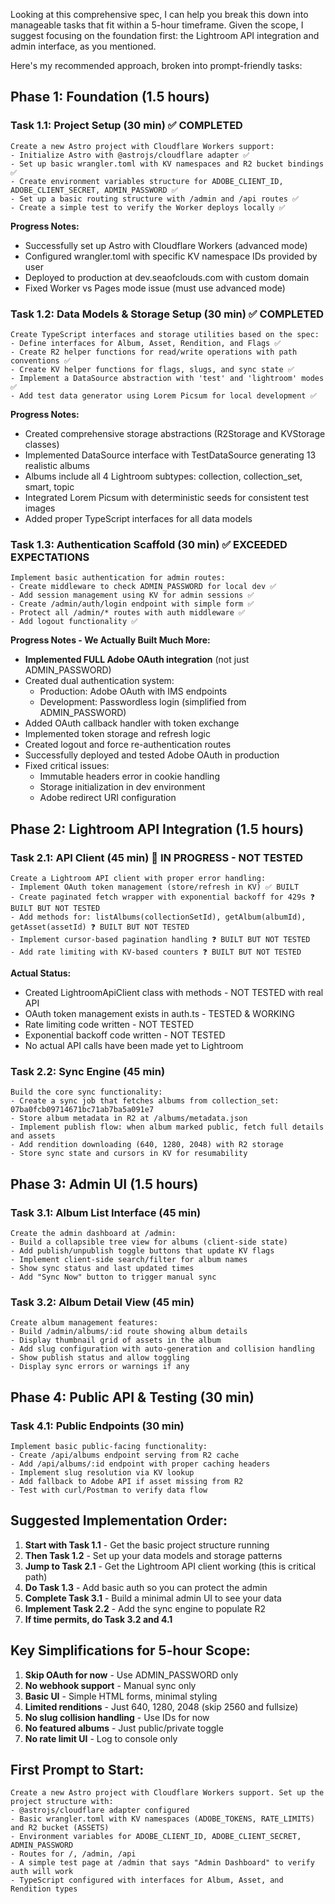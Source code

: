 Looking at this comprehensive spec, I can help you break this down into manageable tasks that fit within a 5-hour timeframe. Given the scope, I suggest focusing on the foundation first: the Lightroom API integration and admin interface, as you mentioned.

Here's my recommended approach, broken into prompt-friendly tasks:

## Phase 1: Foundation (1.5 hours)
### Task 1.1: Project Setup (30 min) ✅ COMPLETED
```
Create a new Astro project with Cloudflare Workers support:
- Initialize Astro with @astrojs/cloudflare adapter ✅
- Set up basic wrangler.toml with KV namespaces and R2 bucket bindings ✅
- Create environment variables structure for ADOBE_CLIENT_ID, ADOBE_CLIENT_SECRET, ADMIN_PASSWORD ✅
- Set up a basic routing structure with /admin and /api routes ✅
- Create a simple test to verify the Worker deploys locally ✅
```

**Progress Notes:**
- Successfully set up Astro with Cloudflare Workers (advanced mode)
- Configured wrangler.toml with specific KV namespace IDs provided by user
- Deployed to production at dev.seaofclouds.com with custom domain
- Fixed Worker vs Pages mode issue (must use advanced mode)

### Task 1.2: Data Models & Storage Setup (30 min) ✅ COMPLETED
```
Create TypeScript interfaces and storage utilities based on the spec:
- Define interfaces for Album, Asset, Rendition, and Flags ✅
- Create R2 helper functions for read/write operations with path conventions ✅
- Create KV helper functions for flags, slugs, and sync state ✅
- Implement a DataSource abstraction with 'test' and 'lightroom' modes ✅
- Add test data generator using Lorem Picsum for local development ✅
```

**Progress Notes:**
- Created comprehensive storage abstractions (R2Storage and KVStorage classes)
- Implemented DataSource interface with TestDataSource generating 13 realistic albums
- Albums include all 4 Lightroom subtypes: collection, collection_set, smart, topic
- Integrated Lorem Picsum with deterministic seeds for consistent test images
- Added proper TypeScript interfaces for all data models

### Task 1.3: Authentication Scaffold (30 min) ✅ EXCEEDED EXPECTATIONS
```
Implement basic authentication for admin routes:
- Create middleware to check ADMIN_PASSWORD for local dev ✅
- Add session management using KV for admin sessions ✅
- Create /admin/auth/login endpoint with simple form ✅
- Protect all /admin/* routes with auth middleware ✅
- Add logout functionality ✅
```

**Progress Notes - We Actually Built Much More:**
- **Implemented FULL Adobe OAuth integration** (not just ADMIN_PASSWORD)
- Created dual authentication system:
  - Production: Adobe OAuth with IMS endpoints
  - Development: Passwordless login (simplified from ADMIN_PASSWORD)
- Added OAuth callback handler with token exchange
- Implemented token storage and refresh logic
- Created logout and force re-authentication routes
- Successfully deployed and tested Adobe OAuth in production
- Fixed critical issues:
  - Immutable headers error in cookie handling
  - Storage initialization in dev environment
  - Adobe redirect URI configuration

## Phase 2: Lightroom API Integration (1.5 hours)
### Task 2.1: API Client (45 min) 🔨 IN PROGRESS - NOT TESTED
```
Create a Lightroom API client with proper error handling:
- Implement OAuth token management (store/refresh in KV) ✅ BUILT
- Create paginated fetch wrapper with exponential backoff for 429s ❓ BUILT BUT NOT TESTED
- Add methods for: listAlbums(collectionSetId), getAlbum(albumId), getAsset(assetId) ❓ BUILT BUT NOT TESTED
- Implement cursor-based pagination handling ❓ BUILT BUT NOT TESTED
- Add rate limiting with KV-based counters ❓ BUILT BUT NOT TESTED
```

**Actual Status:**
- Created LightroomApiClient class with methods - NOT TESTED with real API
- OAuth token management exists in auth.ts - TESTED & WORKING
- Rate limiting code written - NOT TESTED
- Exponential backoff code written - NOT TESTED
- No actual API calls have been made yet to Lightroom

### Task 2.2: Sync Engine (45 min)
```
Build the core sync functionality:
- Create a sync job that fetches albums from collection_set: 07ba0fcb09714671bc71ab7ba5a091e7
- Store album metadata in R2 at /albums/metadata.json
- Implement publish flow: when album marked public, fetch full details and assets
- Add rendition downloading (640, 1280, 2048) with R2 storage
- Store sync state and cursors in KV for resumability
```

## Phase 3: Admin UI (1.5 hours)
### Task 3.1: Album List Interface (45 min)
```
Create the admin dashboard at /admin:
- Build a collapsible tree view for albums (client-side state)
- Add publish/unpublish toggle buttons that update KV flags
- Implement client-side search/filter for album names
- Show sync status and last updated times
- Add "Sync Now" button to trigger manual sync
```

### Task 3.2: Album Detail View (45 min)
```
Create album management features:
- Build /admin/albums/:id route showing album details
- Display thumbnail grid of assets in the album
- Add slug configuration with auto-generation and collision handling
- Show publish status and allow toggling
- Display sync errors or warnings if any
```

## Phase 4: Public API & Testing (30 min)
### Task 4.1: Public Endpoints (30 min)
```
Implement basic public-facing functionality:
- Create /api/albums endpoint serving from R2 cache
- Add /api/albums/:id endpoint with proper caching headers
- Implement slug resolution via KV lookup
- Add fallback to Adobe API if asset missing from R2
- Test with curl/Postman to verify data flow
```

## Suggested Implementation Order:

1. **Start with Task 1.1** - Get the basic project structure running
2. **Then Task 1.2** - Set up your data models and storage patterns
3. **Jump to Task 2.1** - Get the Lightroom API client working (this is critical path)
4. **Do Task 1.3** - Add basic auth so you can protect the admin
5. **Complete Task 3.1** - Build a minimal admin UI to see your data
6. **Implement Task 2.2** - Add the sync engine to populate R2
7. **If time permits, do Task 3.2 and 4.1**

## Key Simplifications for 5-hour Scope:

1. **Skip OAuth for now** - Use ADMIN_PASSWORD only
2. **No webhook support** - Manual sync only
3. **Basic UI** - Simple HTML forms, minimal styling
4. **Limited renditions** - Just 640, 1280, 2048 (skip 2560 and fullsize)
5. **No slug collision handling** - Use IDs for now
6. **No featured albums** - Just public/private toggle
7. **No rate limit UI** - Log to console only

## First Prompt to Start:

```
Create a new Astro project with Cloudflare Workers support. Set up the project structure with:
- @astrojs/cloudflare adapter configured
- Basic wrangler.toml with KV namespaces (ADOBE_TOKENS, RATE_LIMITS) and R2 bucket (ASSETS)
- Environment variables for ADOBE_CLIENT_ID, ADOBE_CLIENT_SECRET, ADMIN_PASSWORD
- Routes for /, /admin, /api
- A simple test page at /admin that says "Admin Dashboard" to verify auth will work
- TypeScript configured with interfaces for Album, Asset, and Rendition types
```